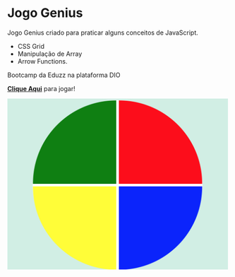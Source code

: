 # Jogo Genius

Jogo Genius criado para praticar alguns conceitos de JavaScript.
 - CSS Grid
 - Manipulação de Array 
 - Arrow Functions.

Bootcamp da Eduzz na plataforma DIO

[**Clique Aqui**](https://wallanmota.github.io/Jogo-Genius/) para jogar!

<img src = "genius.png" width = "500px">
